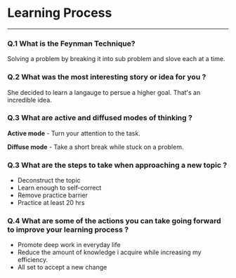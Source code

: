 # Learning Process
---
### Q.1 What is the Feynman Technique?
Solving a problem by breaking it into sub problem and slove each at a time.

### Q.2 What was the most interesting story or idea for you ?
She decided to learn a langauge to persue a higher goal. That's an incredible idea.

### Q.3 What are active and diffused modes of thinking ?
**Active mode** - Turn your attention to the task.

**Diffuse mode** - Take a short break while stuck on a problem.

### Q.3 What are the steps to take when approaching a new topic ?

- Deconstruct the topic
- Learn enough to self-correct
- Remove practice barrier
- Practice at least 20 hrs

### Q.4 What are some of the actions you can take going forward to improve your learning process ?

- Promote deep work in everyday life
- Reduce the amount of knowledge i acquire while increasing my efficiency.
- All set to accept a new change